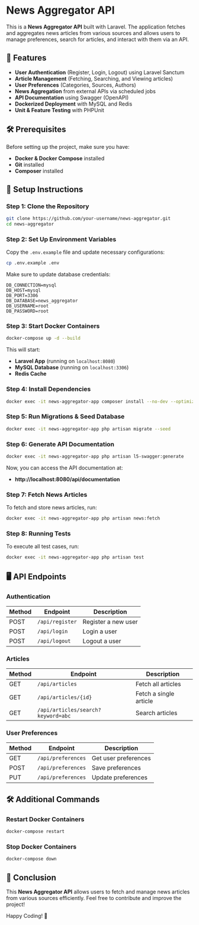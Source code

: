 # News Aggregator API

This is a **News Aggregator API** built with Laravel. The application fetches and aggregates news articles from various sources and allows users to manage preferences, search for articles, and interact with them via an API.

## 🚀 Features
- **User Authentication** (Register, Login, Logout) using Laravel Sanctum
- **Article Management** (Fetching, Searching, and Viewing articles)
- **User Preferences** (Categories, Sources, Authors)
- **News Aggregation** from external APIs via scheduled jobs
- **API Documentation** using Swagger (OpenAPI)
- **Dockerized Deployment** with MySQL and Redis
- **Unit & Feature Testing** with PHPUnit

## 🛠️ Prerequisites
Before setting up the project, make sure you have:
- **Docker & Docker Compose** installed
- **Git** installed
- **Composer** installed

## 🔧 Setup Instructions
### Step 1: Clone the Repository
```sh
git clone https://github.com/your-username/news-aggregator.git
cd news-aggregator
```

### Step 2: Set Up Environment Variables
Copy the `.env.example` file and update necessary configurations:
```sh
cp .env.example .env
```
Make sure to update database credentials:
```
DB_CONNECTION=mysql
DB_HOST=mysql
DB_PORT=3306
DB_DATABASE=news_aggregator
DB_USERNAME=root
DB_PASSWORD=root
```

### Step 3: Start Docker Containers
```sh
docker-compose up -d --build
```
This will start:
- **Laravel App** (running on `localhost:8080`)
- **MySQL Database** (running on `localhost:3306`)
- **Redis Cache**

### Step 4: Install Dependencies
```sh
docker exec -it news-aggregator-app composer install --no-dev --optimize-autoloader
```

### Step 5: Run Migrations & Seed Database
```sh
docker exec -it news-aggregator-app php artisan migrate --seed
```

### Step 6: Generate API Documentation
```sh
docker exec -it news-aggregator-app php artisan l5-swagger:generate
```
Now, you can access the API documentation at:
- **http://localhost:8080/api/documentation**

### Step 7: Fetch News Articles
To fetch and store news articles, run:
```sh
docker exec -it news-aggregator-app php artisan news:fetch
```

### Step 8: Running Tests
To execute all test cases, run:
```sh
docker exec -it news-aggregator-app php artisan test
```

## 🖥️ API Endpoints
### Authentication
| Method | Endpoint      | Description       |
|--------|-------------|------------------|
| POST   | `/api/register` | Register a new user |
| POST   | `/api/login` | Login a user |
| POST   | `/api/logout` | Logout a user |

### Articles
| Method | Endpoint | Description |
|--------|---------|-------------|
| GET    | `/api/articles` | Fetch all articles |
| GET    | `/api/articles/{id}` | Fetch a single article |
| GET    | `/api/articles/search?keyword=abc` | Search articles |

### User Preferences
| Method | Endpoint | Description |
|--------|---------|-------------|
| GET    | `/api/preferences` | Get user preferences |
| POST   | `/api/preferences` | Save preferences |
| PUT    | `/api/preferences` | Update preferences |

## 🛠️ Additional Commands
### Restart Docker Containers
```sh
docker-compose restart
```
### Stop Docker Containers
```sh
docker-compose down
```

## 🎯 Conclusion
This **News Aggregator API** allows users to fetch and manage news articles from various sources efficiently. Feel free to contribute and improve the project!

Happy Coding! 🚀

